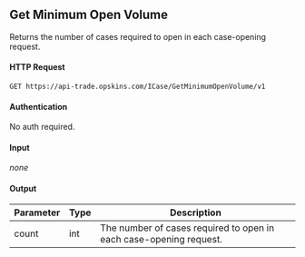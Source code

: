 ## Get Minimum Open Volume

Returns the number of cases required to open in each case-opening request. 

#### HTTP Request

`GET https://api-trade.opskins.com/ICase/GetMinimumOpenVolume/v1`

#### Authentication

No auth required.

#### Input

_none_
    
#### Output

Parameter | Type | Description
--------- | -----| -------- 
count | int | The number of cases required to open in each case-opening request.